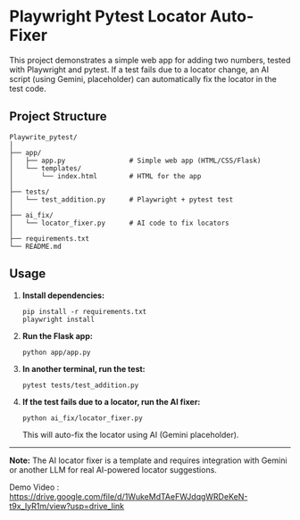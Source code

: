 # Playwright Pytest Locator Auto-Fixer

This project demonstrates a simple web app for adding two numbers, tested with Playwright and pytest. If a test fails due to a locator change, an AI script (using Gemini, placeholder) can automatically fix the locator in the test code.

## Project Structure

```
Playwrite_pytest/
│
├── app/
│   ├── app.py                # Simple web app (HTML/CSS/Flask)
│   └── templates/
│       └── index.html        # HTML for the app
│
├── tests/
│   └── test_addition.py      # Playwright + pytest test
│
├── ai_fix/
│   └── locator_fixer.py      # AI code to fix locators
│
├── requirements.txt
└── README.md
```

## Usage

1. **Install dependencies:**
   ```
   pip install -r requirements.txt
   playwright install
   ```

2. **Run the Flask app:**
   ```
   python app/app.py
   ```

3. **In another terminal, run the test:**
   ```
   pytest tests/test_addition.py
   ```

4. **If the test fails due to a locator, run the AI fixer:**
   ```
   python ai_fix/locator_fixer.py
   ```
   This will auto-fix the locator using AI (Gemini placeholder).

---

**Note:** The AI locator fixer is a template and requires integration with Gemini or another LLM for real AI-powered locator suggestions. 

Demo Video : https://drive.google.com/file/d/1WukeMdTAeFWJdqgWRDeKeN-t9x_IyR1m/view?usp=drive_link

